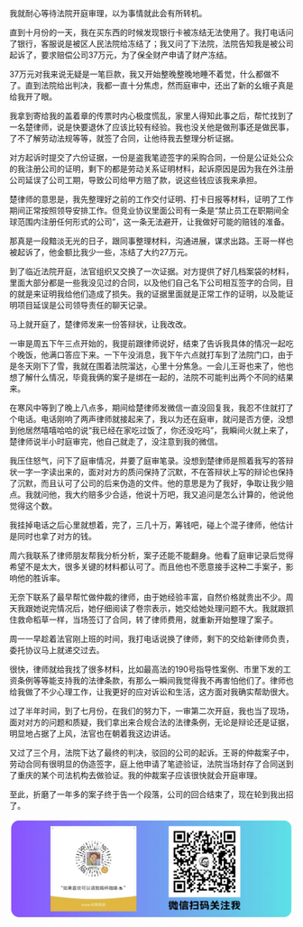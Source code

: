 
我就耐心等待法院开庭审理，以为事情就此会有所转机。

直到十月份的一天，我在买东西的时候发现银行卡被冻结无法使用了。我打电话问了银行，客服说是被区人民法院给冻结了；我又问了下法院，法院告知我是被公司起诉了，要求赔偿公司37万元，为了保全财产申请了财产冻结。

37万元对我来说无疑是一笔巨款，我又开始整晚整晚地睡不着觉，什么都做不了。直到法院给出判决，我都一直十分焦虑，然而庭审中，还出了新的幺蛾子真是给我开了眼。

我拿到寄给我的盖着章的传票时内心极度慌乱，家里人得知此事之后，帮忙找到了一名楚律师，说是快要退休了应该比较有经验。我也没关他是做刑事还是做民事，了不了解劳动法规等等，就签了合同，让他待我去整理分析证据。

对方起诉时提交了六份证据，一份是盗我笔迹签字的采购合同，一份是公证处公众的我注册公司的证明，剩下的都是劳动关系证明材料，起诉原因是因为我在外注册公司延误了公司工期，导致公司给甲方赔了款，说这些钱应该我来承担。

楚律师的意思是，我先整理好之前的工作交付证明、打卡日报等材料，证明了工作期间正常按照领导安排工作。但竞业协议里面公司有一条是“禁止员工在职期间全球范围内注册任何形式的公司”，这一条无法避开，让我做好可能的赔钱的准备。

那真是一段黯淡无光的日子，跟同事整理材料，沟通进展，谋求出路。王哥一样也被起诉了，他金额比我少一些，冻结了大约27万元。

到了临近法院开庭，法官组织又交换了一次证据。对方提供了好几档案袋的材料，里面大部分都是一些我没见过的合同，以及他们自己名下公司相互签字的合同，目的就是来证明我给他们造成了损失。我的证据里面就是正常工作的证明，以及能证明项目延误是公司领导责任的聊天记录。

马上就开庭了，楚律师发来一份答辩状，让我改改。

一审是周五下午三点开始的，我提前跟律师说好，结束了告诉我具体的情况一起吃个晚饭，他满口答应下来。一下午没消息，我下午六点就打车到了法院门口，由于是冬天刚下了雪，我就在围着法院溜达，心里十分焦急。一会儿王哥也来了，他也想了解什么情况，毕竟我俩的案子是绑在一起的，法院不可能判出两个不同的结果来。

在寒风中等到了晚上八点多，期间给楚律师发微信一直没回复我，我忍不住就打了个电话。电话刚响了两声律师就接起来了，我以为还在庭审，就问是否方便，没想到他居然嘻嘻哈哈的说“我已经在家吃过饭了，你还没吃吗”，我瞬间火就上来了，楚律师说半小时庭审完，他自己就走了，没注意到我的微信。

我压住怒气，问下了庭审情况，并要了庭审笔录。没想到楚律师是照着我写的答辩状一字一字读出来的，面对对方的质问保持了沉默，不在答辩状上写的辩论也保持了沉默，而且认可了公司的后来伪造的文件。他的意思是为了我好，争取让我少赔点。我就问他，我大约赔多少合适，他说十万吧，我又追问是怎么计算的，他说他觉得这个数。

我挂掉电话之后心里就想着，完了，三几十万，筹钱吧，碰上个混子律师，他估计是同时也拿了对方的钱。

周六我联系了律师朋友帮我分析分析，案子还能不能翻身。他看了庭审记录后觉得希望不是太大，很多关键的材料都认可了。而且他也不愿意接手这种二手案子，影响他的胜诉率。

无奈下联系了最早帮忙做仲裁的律师，由于她经验丰富，自然价格就贵出不少。周天我跟她说完情况后，她仔细阅读了卷宗表示，她交给她处理问题不大。我就跟抓住救命稻草一样，当场签订了合同，转了律师费用，就重新开始整理了案子。

周一一早趁着法官刚上班的时间，我打电话说换了律师，剩下的交给新律师负责，委托协议马上就递交过去。

很快，律师就给我找了很多材料，比如最高法的190号指导性案例、市里下发的工资条例等等能支持我的法律条款，有那么一瞬间我觉得我不再害怕他们了。律师也给我做了不少心理工作，让我更好的应对诉讼和生活，这方面对我确实帮助很大。

过了半年时间，到了七月份，在我们的努力下，一审第二次开庭，我也当了现场，面对对方的问题和质疑，我们拿出来合规合法的法律条例，无论是辩论还是证据，明显地占据了上风，法官也在朝着我这边讲话。

又过了三个月，法院下达了最终的判决，驳回的公司的起诉。王哥的仲裁案子中，劳动合同有很明显的伪造签字，庭上他申请了笔迹验证，法院当场封存了合同送到了重庆的某个司法机构去做验证。我的仲裁案子应该很快就会开庭审理。

至此，折磨了一年多的案子终于告一个段落，公司的回合结束了，现在轮到我出招了。

![pay qr](https://github.com/ivone-liu/picx-images-hosting/raw/master/20240924/footer.13lqqy2q1z.webp)